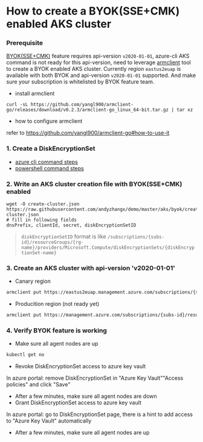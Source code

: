 # How to create a BYOK(SSE+CMK) enabled AKS cluster

### Prerequisite
[BYOK(SSE+CMK)](https://docs.microsoft.com/en-us/azure/virtual-machines/windows/disk-encryption) feature requires api-version `v2020-01-01`, azure-cli AKS command is not ready for this api-version, need to leverage [armclient](https://github.com/yangl900/armclient-go) tool to create a BYOK enabled AKS cluster.
Currently region `eastus2euap` is available with both BYOK and api-version `v2020-01-01` supported. And make sure your subscription is whitelisted by BYOK feature team.

 - install armclient
```
curl -sL https://github.com/yangl900/armclient-go/releases/download/v0.2.3/armclient-go_linux_64-bit.tar.gz | tar xz
```

 - how to configure armclient
 
 refer to https://github.com/yangl900/armclient-go#how-to-use-it
 
### 1. Create a DiskEncryptionSet
 - [azure cli command steps](./create-diskencryptionset.sh)
 - [powershell command steps](https://docs.microsoft.com/en-us/azure/virtual-machines/windows/disk-encryption) 

### 2. Write an AKS cluster creation file with BYOK(SSE+CMK) enabled
```
wget -O create-cluster.json https://raw.githubusercontent.com/andyzhangx/demo/master/aks/byok/create-cluster.json
# fill in following fields
dnsPrefix, clientId, secret, diskEncryptionSetID
```
> `diskEncryptionSetID` format is like `/subscriptions/{subs-id}/resourceGroups/{rg-name}/providers/Microsoft.Compute/diskEncryptionSets/{diskEncryptionSet-name}`

### 3. Create an AKS cluster with api-version 'v2020-01-01'

 - Canary region
```sh
armclient put https://eastus2euap.management.azure.com/subscriptions/{subs-id}/resourceGroups/{rg}/providers/Microsoft.ContainerService/managedClusters/{cluster-name}?api-version=2020-01-01 @./create-cluster.json
```

 - Producition region (not ready yet)
```sh
armclient put https://management.azure.com/subscriptions/{subs-id}/resourceGroups/{rg}/providers/Microsoft.ContainerService/managedClusters/{cluster-name}?api-version=2020-01-01 @./create-cluster.json
```

### 4. Verify BYOK feature is working
 - Make sure all agent nodes are up
```sh
kubectl get no
```
 - Revoke DiskEncryptionSet access to azure key vault

In azure portal: remove DiskEncryptionSet in "Azure Key Vault"\"Access policies" and click "Save"
 - After a few minutes, make sure all agent nodes are down
 - Grant DiskEncryptionSet access to azure key vault

In azure portal: go to DiskEncryptionSet page, there is a hint to add access to "Azure Key Vault" automatically
 - After a few minutes, make sure all agent nodes are up
